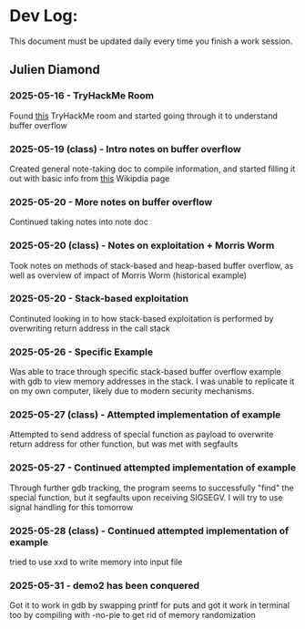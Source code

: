 # Dev Log:

This document must be updated daily every time you finish a work session.

## Julien Diamond

### 2025-05-16 - TryHackMe Room
Found [this](https://tryhackme.com/room/bof1) TryHackMe room and started going through it to understand buffer overflow

### 2025-05-19 (class) - Intro notes on buffer overflow

Created general note-taking doc to compile information, and started filling it out with basic info from [this](https://en.wikipedia.org/wiki/Buffer_overflow) Wikipdia page

### 2025-05-20 - More notes on buffer overflow

Continued taking notes into note doc

### 2025-05-20 (class) - Notes on exploitation + Morris Worm

Took notes on methods of stack-based and heap-based buffer overflow, as well as overview of impact of Morris Worm (historical example)

### 2025-05-20 - Stack-based exploitation

Continuted looking in to how stack-based exploitation is performed by overwriting return address in the call stack

### 2025-05-26 - Specific Example

Was able to trace through specific stack-based buffer overflow example with gdb to view memory addresses in the stack. I was unable to replicate it on my own computer, likely due to modern security mechanisms.

### 2025-05-27 (class) - Attempted implementation of example

Attempted to send address of special function as payload to overwrite return address for other function, but was met with segfaults

### 2025-05-27 - Continued attempted implementation of example

Through further gdb tracking, the program seems to successfully "find" the special function, but it segfaults upon receiving SIGSEGV. I will try to use signal handling for this tomorrow

### 2025-05-28 (class) - Continued attempted implementation of example

tried to use xxd to write memory into input file

### 2025-05-31 - demo2 has been conquered

Got it to work in gdb by swapping printf for puts and got it work in terminal too by compiling with -no-pie to get rid of memory randomization
